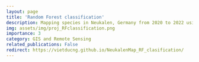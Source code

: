 ```yaml
---
layout: page
title: 'Random Forest classification'
description: Mapping species in Neukalen, Germany from 2020 to 2022 using Python based on Random Forest classifier and UAV multispectral images
img: assets/img/proj_RFclassification.png
importance: 3
category: GIS and Remote Sensing
related_publications: False
redirect: https://vietducng.github.io/NeukalenMap_RF_clasification/
---
```

